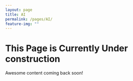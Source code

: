 ```yaml
---
layout: page
title: AI
permalink: /pages/AI/
feature-img: ""
---
```


# This Page is Currently Under construction

Awesome content coming back soon!

